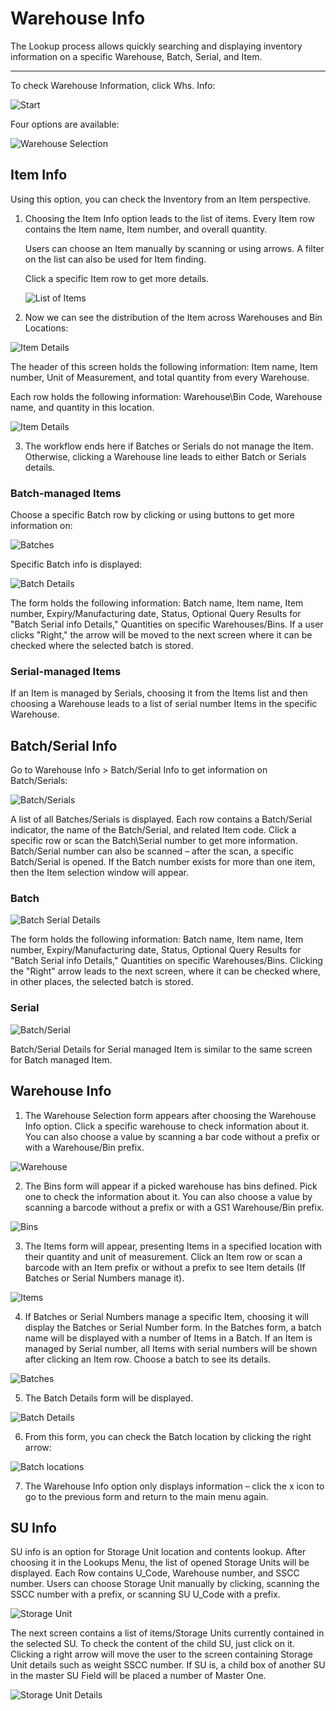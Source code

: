 # Warehouse Info

The Lookup process allows quickly searching and displaying inventory information on a specific Warehouse, Batch, Serial, and Item.

---

To check Warehouse Information, click Whs. Info:

![Start](./media/WhseInfo5.webp)

Four options are available:

![Warehouse Selection](./media/WhseSelection5.webp)

## Item Info

Using this option, you can check the Inventory from an Item perspective.

1. Choosing the Item Info option leads to the list of items. Every Item row contains the Item name, Item number, and overall quantity.

   Users can choose an Item manually by scanning or using arrows. A filter on the list can also be used for Item finding.

   Click a specific Item row to get more details.

   ![List of Items](./media/ListOfItems5.webp)

2. Now we can see the distribution of the Item across Warehouses and Bin Locations:

![Item Details](./media/ItemDetails5.webp)

The header of this screen holds the following information: Item name, Item number, Unit of Measurement, and total quantity from every Warehouse.

Each row holds the following information: Warehouse\Bin Code, Warehouse name, and quantity in this location.

![Item Details](./media/NoneItemDetails5.webp)

3. The workflow ends here if Batches or Serials do not manage the Item. Otherwise, clicking a Warehouse line leads to either Batch or Serials details.

### Batch-managed Items

Choose a specific Batch row by clicking or using buttons to get more information on:

![Batches](./media/Batches5.webp)

Specific Batch info is displayed:

![Batch Details](./media/batchDetails5.webp)

The form holds the following information: Batch name, Item name, Item number, Expiry/Manufacturing date, Status, Optional Query Results for "Batch Serial info Details," Quantities on specific Warehouses/Bins. If a user clicks "Right," the arrow will be moved to the next screen where it can be checked where the selected batch is stored.

### Serial-managed Items

If an Item is managed by Serials, choosing it from the Items list and then choosing a Warehouse leads to a list of serial number Items in the specific Warehouse.

## Batch/Serial Info

Go to Warehouse Info > Batch/Serial Info to get information on Batch/Serials:

![Batch/Serials](./media/BatchesSerials5.webp)

A list of all Batches/Serials is displayed. Each row contains a Batch/Serial indicator, the name of the Batch/Serial, and related Item code. Click a specific row or scan the Batch\Serial number to get more information. Batch/Serial number can also be scanned – after the scan, a specific Batch/Serial is opened. If the Batch number exists for more than one item, then the Item selection window will appear.

### Batch

![Batch Serial Details](./media/BatchSerialDetails5.webp)

The form holds the following information: Batch name, Item name, Item number, Expiry/Manufacturing date, Status, Optional Query Results for "Batch Serial info Details," Quantities on specific Warehouses/Bins. Clicking the "Right" arrow leads to the next screen, where it can be checked where, in other places, the selected batch is stored.

### Serial

![Batch/Serial](./media/SerialDetails5.webp)

Batch/Serial Details for Serial managed Item is similar to the same screen for Batch managed Item.

## Warehouse Info

1. The Warehouse Selection form appears after choosing the Warehouse Info option. Click a specific warehouse to check information about it. You can also choose a value by scanning a bar code without a prefix or with a Warehouse/Bin prefix.

![Warehouse](./media/Warehouse5.webp)

2. The Bins form will appear if a picked warehouse has bins defined. Pick one to check the information about it. You can also choose a value by scanning a barcode without a prefix or with a GS1 Warehouse/Bin prefix.

![Bins](./media/Bins5.webp)

3. The Items form will appear, presenting Items in a specified location with their quantity and unit of measurement. Click an Item row or scan a barcode with an Item prefix or without a prefix to see Item details (If Batches or Serial Numbers manage it).

![Items](./media/ItemsInWarehouse5.webp)

4. If Batches or Serial Numbers manage a specific Item, choosing it will display the Batches or Serial Number form. In the Batches form, a batch name will be displayed with a number of Items in a Batch. If an Item is managed by Serial number, all Items with serial numbers will be shown after clicking an Item row. Choose a batch to see its details.

![Batches](./media/Batches5.webp)

5. The Batch Details form will be displayed.

![Batch Details](./media/batchDetails5.webp)

6. From this form, you can check the Batch location by clicking the right arrow:

![Batch locations](./media/Locations5.webp)

7. The Warehouse Info option only displays information – click the x icon to go to the previous form and return to the main menu again.

## SU Info

SU info is an option for Storage Unit location and contents lookup. After choosing it in the Lookups Menu, the list of opened Storage Units will be displayed. Each Row contains U_Code, Warehouse number, and SSCC number. Users can choose Storage Unit manually by clicking, scanning the SSCC number with a prefix, or scanning SU U_Code with a prefix.

![Storage Unit](./media/StorageUnit5.webp)

The next screen contains a list of items/Storage Units currently contained in the selected SU. To check the content of the child SU, just click on it. Clicking a right arrow will move the user to the screen containing Storage Unit details such as weight SSCC number. If SU is, a child box of another SU in the master SU Field will be placed a number of Master One.

![Storage Unit Details](./media/SUDetails5.webp)
